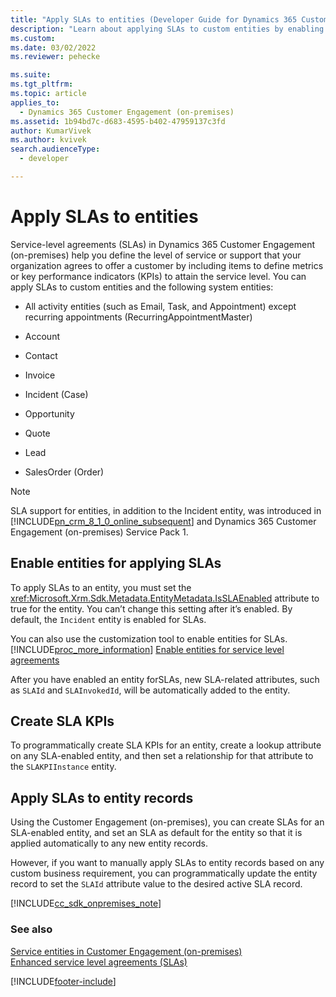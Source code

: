 ```yaml
---
title: "Apply SLAs to entities (Developer Guide for Dynamics 365 Customer Engagement (on-premises)) | MicrosoftDocs"
description: "Learn about applying SLAs to custom entities by enabling entities for applying SLAs. Also, you can create SLA KPIs."
ms.custom: 
ms.date: 03/02/2022
ms.reviewer: pehecke

ms.suite: 
ms.tgt_pltfrm: 
ms.topic: article
applies_to: 
  - Dynamics 365 Customer Engagement (on-premises)
ms.assetid: 1b94bd7c-d683-4595-b402-47959137c3fd
author: KumarVivek
ms.author: kvivek
search.audienceType: 
  - developer

---
```

# Apply SLAs to entities

Service-level agreements (SLAs) in Dynamics 365 Customer Engagement (on-premises) help you define the level of service or support that your organization agrees to offer a customer by including items to define metrics or key performance indicators (KPIs) to attain the service level. You can apply SLAs to custom entities and the following system entities:  
  
-   All activity entities (such as Email, Task, and Appointment) except recurring appointments (RecurringAppointmentMaster)  
  
-   Account  
  
-   Contact  
  
-   Invoice  
  
-   Incident (Case)  
  
-   Opportunity  
  
-   Quote  
  
-   Lead  
  
-   SalesOrder (Order)  
  
> [!NOTE]
>  SLA support for entities, in addition to the Incident entity, was introduced in [!INCLUDE[pn_crm_8_1_0_online_subsequent](../includes/pn-crm-8-1-0-online-subsequent.md)] and Dynamics 365 Customer Engagement (on-premises) Service Pack 1.  
  
<a name="EnableSLAs"></a>   
## Enable entities for applying SLAs  
 To apply SLAs to an entity, you must set the <xref:Microsoft.Xrm.Sdk.Metadata.EntityMetadata.IsSLAEnabled> attribute to true for the entity. You can’t change this setting after it’s enabled. By default, the `Incident` entity is enabled for SLAs.  
  
 You can also use the customization tool to enable entities for SLAs. [!INCLUDE[proc_more_information](../includes/proc-more-information.md)] [Enable entities for service level agreements](../../../customer-service/enable-entities-service-level-agreements.md)  
  
 After you have enabled an entity forSLAs, new SLA-related attributes, such as `SLAId` and `SLAInvokedId`, will be automatically added to the entity.  
  
<a name="CreateSLAKPI"></a>   
## Create SLA KPIs  
 To programmatically create SLA KPIs for an entity, create a lookup attribute on any SLA-enabled entity, and then set a relationship for that attribute to the `SLAKPIInstance` entity.  
  
<a name="ApplySLA"></a>   
## Apply SLAs to entity records  
 Using the Customer Engagement (on-premises), you can create SLAs for an SLA-enabled entity, and set an SLA as default for the entity so that it is applied automatically to any new entity records.  
  
 However, if you want to manually apply SLAs to entity records based on any custom business requirement, you can programmatically update the entity record to set the `SLAId` attribute value to the desired active SLA record.  
  

[!INCLUDE[cc_sdk_onpremises_note](../includes/cc-sdk-onpremises-note.md)]

### See also  
 [Service entities in Customer Engagement (on-premises)](service-entities.md)   
 [Enhanced service level agreements (SLAs)](../admin/enhanced-service-level-agreements.md)


[!INCLUDE[footer-include](../../../includes/footer-banner.md)]